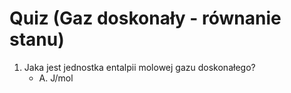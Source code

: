  # Quiz (Gaz doskonały - równanie stanu)
1. Jaka jest jednostka entalpii molowej gazu doskonałego?
    - A. J/mol
   